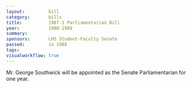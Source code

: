```yaml
---  
layout:         bill
category:       bills
title:          1987-1 Parliamentarian Bill
year:           1988-1989
summary:        
sponsors:       LHS Student-Faculty Senate
passed:         in 1988
tags:           
visualworkflow: true
---
```


Mr. George Southwick will be appointed as the Senate Parliamentarian for one year.